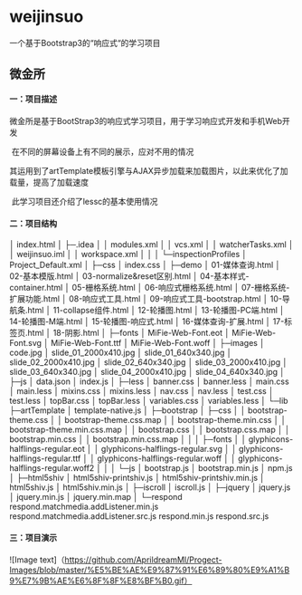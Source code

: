 # weijinsuo
一个基于Bootstrap3的“响应式“的学习项目
## 微金所

#### 一：项目描述

​	微金所是基于BootStrap3的响应式学习项目，用于学习响应式开发和手机Web开发

​	在不同的屏幕设备上有不同的展示，应对不用的情况

​	其运用到了artTemplate模板引擎与AJAX异步加载来加载图片，以此来优化了加载量，提高了加载速度

​	此学习项目还介绍了lessc的基本使用情况

#### 二：项目结构

│  index.html
│
├─.idea
│  │  modules.xml
│  │  vcs.xml
│  │  watcherTasks.xml
│  │  weijinsuo.iml
│  │  workspace.xml
│  │
│  └─inspectionProfiles
│          Project_Default.xml
│
├─css
│      index.css
│
├─demo
│      01-媒体查询.html
│      02-基本模版.html
│      03-normalize&reset区别.html
│      04-基本样式-container.html
│      05-栅格系统.html
│      06-响应式栅格系统.html
│      07-栅格系统-扩展功能.html
│      08-响应式工具.html
│      09-响应式工具-bootstrap.html
│      10-导航条.html
│      11-collapse组件.html
│      12-轮播图.html
│      13-轮播图-PC端.html
│      14-轮播图-M端.html
│      15-轮播图-响应式.html
│      16-媒体查询-扩展.html
│      17-标签页.html
│      18-阴影.html
│
├─fonts
│      MiFie-Web-Font.eot
│      MiFie-Web-Font.svg
│      MiFie-Web-Font.ttf
│      MiFie-Web-Font.woff
│
├─images
│      code.jpg
│      slide_01_2000x410.jpg
│      slide_01_640x340.jpg
│      slide_02_2000x410.jpg
│      slide_02_640x340.jpg
│      slide_03_2000x410.jpg
│      slide_03_640x340.jpg
│      slide_04_2000x410.jpg
│      slide_04_640x340.jpg
│
├─js
│      data.json
│      index.js
│
├─less
│      banner.css
│      banner.less
│      main.css
│      main.less
│      mixins.css
│      mixins.less
│      nav.css
│      nav.less
│      test.css
│      test.less
│      topBar.css
│      topBar.less
│      variables.css
│      variables.less
│
└─lib
    ├─artTemplate
    │      template-native.js
    │
    ├─bootstrap
    │  ├─css
    │  │      bootstrap-theme.css
    │  │      bootstrap-theme.css.map
    │  │      bootstrap-theme.min.css
    │  │      bootstrap-theme.min.css.map
    │  │      bootstrap.css
    │  │      bootstrap.css.map
    │  │      bootstrap.min.css
    │  │      bootstrap.min.css.map
    │  │
    │  ├─fonts
    │  │      glyphicons-halflings-regular.eot
    │  │      glyphicons-halflings-regular.svg
    │  │      glyphicons-halflings-regular.ttf
    │  │      glyphicons-halflings-regular.woff
    │  │      glyphicons-halflings-regular.woff2
    │  │
    │  └─js
    │          bootstrap.js
    │          bootstrap.min.js
    │          npm.js
    │
    ├─html5shiv
    │      html5shiv-printshiv.js
    │      html5shiv-printshiv.min.js
    │      html5shiv.js
    │      html5shiv.min.js
    │
    ├─iscroll
    │      iscroll.js
    │
    ├─jquery
    │      jquery.js
    │      jquery.min.js
    │      jquery.min.map
    │
    └─respond
            respond.matchmedia.addListener.min.js
            respond.matchmedia.addListener.src.js
            respond.min.js
            respond.src.js

#### 三：项目演示

![Image text]（https://github.com/AprildreamMI/Progect-Images/blob/master/%E5%BE%AE%E9%87%91%E6%89%80%E9%A1%B9%E7%9B%AE%E6%8F%8F%E8%BF%B0.gif）
